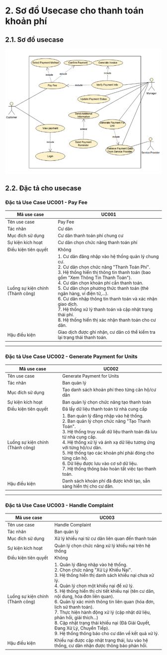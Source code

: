 # 2. Sơ đồ Usecase cho thanh toán khoản phí

## 2.1. Sơ đồ usecase

![alt text](image-4.png)

## 2.2. Đặc tả cho usecase
### Đặc tả Use Case UC001 - **Pay Fee**

| Mã use case       | UC001                                 |
|-------------------|----------------------------------------|
| Tên use case      | Pay Fee                                |
| Tác nhân          | Cư dân                                 |
| Mục đích sử dụng  | Cư dân thanh toán phí chung cư         |
| Sự kiện kích hoạt | Cư dân chọn chức năng thanh toán phí   |
| Điều kiện tiên quyết | Không                               |
| Luồng sự kiện chính (Thành công) |  1. Cư dân đăng nhập vào hệ thống quản lý chung cư.  <br> 2. Cư dân chọn chức năng "Thanh Toán Phí".  <br> 3. Hệ thống hiển thị thông tin thanh toán (bao gồm "Xem Thông Tin Thanh Toán").  <br>4. Cư dân chọn khoản phí cần thanh toán.  <br> 5. Cư dân chọn phương thức thanh toán (thẻ ngân hàng, ví điện tử,...).  <br> 6. Cư dân nhập thông tin thanh toán và xác nhận giao dịch.  <br> 7. Hệ thống xử lý thanh toán và cập nhật trạng thái phí.  <br>8. Hệ thống hiển thị xác nhận thanh toán cho cư dân.  
| Hậu điều kiện     | Giao dịch được ghi nhận, cư dân có thể kiểm tra lại trạng thái thanh toán. |

---

### Đặc tả Use Case UC002 - **Generate Payment for Units**

| Mã use case       | UC002                                              |
|-------------------|-----------------------------------------------------|
| Tên use case      | Generate Payment for Units                          |
| Tác nhân          | Ban quản lý                                         |
| Mục đích sử dụng  | Tạo danh sách khoản phí theo từng căn hộ/cư dân     |
| Sự kiện kích hoạt | Ban quản lý chọn chức năng tạo thanh toán           |
| Điều kiện tiên quyết | Đã lấy dữ liệu thanh toán từ nhà cung cấp       |
| Luồng sự kiện chính (Thành công) | 1. Ban quản lý đăng nhập vào hệ thống.  <br>2. Ban quản lý chọn chức năng "Tạo Thanh Toán". <br>3. Hệ thống truy xuất dữ liệu thanh toán đã lưu từ nhà cung cấp.  <br>4. Hệ thống xử lý và ánh xạ dữ liệu tương ứng với từng hộ/cư dân.  <br>5. Hệ thống tạo các khoản phí phải đóng cho từng căn hộ.  <br>6. Dữ liệu được lưu vào cơ sở dữ liệu.  <br>7. Hệ thống thông báo hoàn tất việc tạo thanh toán.  
| Hậu điều kiện     | Danh sách khoản phí đã được khởi tạo, sẵn sàng hiển thị cho cư dân. |

---

### Đặc tả Use Case UC003 - **Handle Complaint**

| Mã use case       | UC003                                               |
|-------------------|------------------------------------------------------|
| Tên use case      | Handle Complaint                                     |
| Tác nhân          | Ban quản lý                                          |
| Mục đích sử dụng  | Xử lý khiếu nại từ cư dân liên quan đến thanh toán  |
| Sự kiện kích hoạt | Quản lý chọn chức năng xử lý khiếu nại trên hệ thống|
| Điều kiện tiên quyết | Không                                            |
| Luồng sự kiện chính (Thành công) |  1. Quản lý đăng nhập vào hệ thống.  <br>2. Chọn chức năng "Xử Lý Khiếu Nại".  <br>3. Hệ thống hiển thị danh sách khiếu nại chưa xử lý.  <br>4. Quản lý chọn một khiếu nại để xử lý.  <br>5. Hệ thống hiển thị chi tiết khiếu nại (tên cư dân, nội dung, hóa đơn liên quan). <br>6. Quản lý xác minh thông tin liên quan (hóa đơn, lịch sử thanh toán). <br>7. Thực hiện hành động xử lý (cập nhật dữ liệu, phản hồi, giải thích...)<br>8. Cập nhật trạng thái khiếu nại (Đã Giải Quyết, Đang Xử Lý, Chuyển Tiếp).  <br>9. Hệ thống thông báo cho cư dân về kết quả xử lý.  
| Hậu điều kiện     | Khiếu nại được cập nhật trạng thái, lưu vào hệ thống, cư dân nhận được thông báo phản hồi. |

